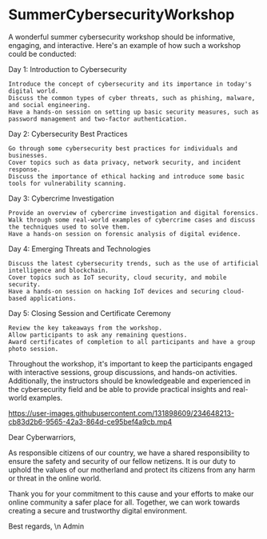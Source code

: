 # SummerCybersecurityWorkshop

A wonderful summer cybersecurity workshop should be informative, engaging, and interactive. Here's an example of how such a workshop could be conducted:

Day 1: Introduction to Cybersecurity

    Introduce the concept of cybersecurity and its importance in today's digital world.
    Discuss the common types of cyber threats, such as phishing, malware, and social engineering.
    Have a hands-on session on setting up basic security measures, such as password management and two-factor authentication.

Day 2: Cybersecurity Best Practices

    Go through some cybersecurity best practices for individuals and businesses.
    Cover topics such as data privacy, network security, and incident response.
    Discuss the importance of ethical hacking and introduce some basic tools for vulnerability scanning.

Day 3: Cybercrime Investigation

    Provide an overview of cybercrime investigation and digital forensics.
    Walk through some real-world examples of cybercrime cases and discuss the techniques used to solve them.
    Have a hands-on session on forensic analysis of digital evidence.

Day 4: Emerging Threats and Technologies

    Discuss the latest cybersecurity trends, such as the use of artificial intelligence and blockchain.
    Cover topics such as IoT security, cloud security, and mobile security.
    Have a hands-on session on hacking IoT devices and securing cloud-based applications.

Day 5: Closing Session and Certificate Ceremony

    Review the key takeaways from the workshop.
    Allow participants to ask any remaining questions.
    Award certificates of completion to all participants and have a group photo session.

Throughout the workshop, it's important to keep the participants engaged with interactive sessions, group discussions, and hands-on activities. Additionally, the instructors should be knowledgeable and experienced in the cybersecurity field and be able to provide practical insights and real-world examples.

https://user-images.githubusercontent.com/131898609/234648213-cb83d2b6-9565-42a3-864d-ce95bef4a9cb.mp4

Dear Cyberwarriors,

As responsible citizens of our country, we have a shared responsibility to ensure the safety and security of our fellow netizens. It is our duty to uphold the values of our motherland and protect its citizens from any harm or threat in the online world.

Thank you for your commitment to this cause and your efforts to make our online community a safer place for all. Together, we can work towards creating a secure and trustworthy digital environment.

Best regards,
\n Admin
